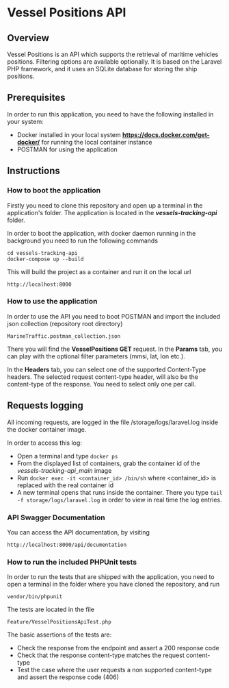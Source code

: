 # Vessel Positions API

## Overview
Vessel Positions is an API which supports the retrieval of maritime vehicles positions. 
Filtering options are available optionally. It is based on the Laravel PHP framework, and it uses an SQLite database for storing the ship positions.

## Prerequisites
In order to run this application, you need to have the following installed in your system:
- Docker installed in your local system **https://docs.docker.com/get-docker/** for running the local container instance
- POSTMAN for using the application

## Instructions
### How to boot the application
Firstly you need to clone this repository and open up a terminal in the application's folder.
The application is located in the ***vessels-tracking-api*** folder.

In order to boot the application, with docker daemon running in the background you need to run the following commands
```
cd vessels-tracking-api
docker-compose up --build
```

This will build the project as a container and run it on the local url 
```
http://localhost:8000
```

### How to use the application
In order to use the API you need to boot POSTMAN and import the included json collection (repository root directory) 
```
MarineTraffic.postman_collection.json
```

There you will find the **VesselPositions GET** request. 
In the **Params** tab, you can play with the optional filter parameters (mmsi, lat, lon etc.).

In the **Headers** tab, you can select one of the supported Content-Type headers. 
The selected request content-type header, will also be the content-type of the response. 
You need to select only one per call.

## Requests logging
All incoming requests, are logged in the file /storage/logs/laravel.log inside the docker container image.

In order to access this log:
- Open a terminal and type ```docker ps```
- From the displayed list of containers, grab the container id of the *vessels-tracking-api_main* image
- Run ```docker exec -it <container_id> /bin/sh``` where <container_id> is replaced with the real container id
- A new terminal opens that runs inside the container. There you type ```tail -f storage/logs/laravel.log``` in order to view in real time the log entries.

### API Swagger Documentation
You can access the API documentation, by visiting
```
http://localhost:8000/api/documentation
```

### How to run the included PHPUnit tests
In order to run the tests that are shipped with the application, you need to open a terminal in the folder where you have cloned the repository, and run
```
vendor/bin/phpunit 
```
The tests are located in the file
```
Feature/VesselPositionsApiTest.php
```
The basic assertions of the tests are:
- Check the response from the endpoint and assert a 200 response code
- Check that the response content-type matches the request content-type
- Test the case where the user requests a non supported content-type and assert the response code (406)

